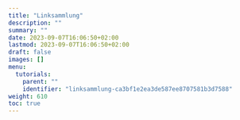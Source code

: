 ```yaml
---
title: "Linksammlung"
description: ""
summary: ""
date: 2023-09-07T16:06:50+02:00
lastmod: 2023-09-07T16:06:50+02:00
draft: false
images: []
menu:
  tutorials:
    parent: ""
    identifier: "linksammlung-ca3bf1e2ea3de587ee8707581b3d7588"
weight: 610
toc: true
---
```


